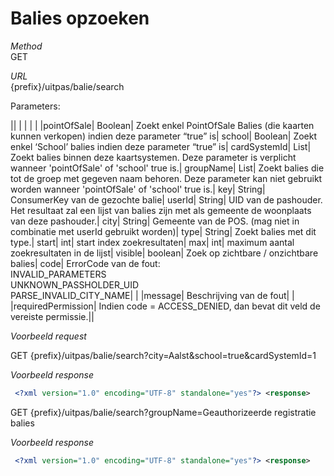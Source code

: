 ---
---

# Balies opzoeken

_Method_<br> GET

_URL_<br> {prefix}/uitpas/balie/search

Parameters:

 

|| | | | |
|pointOfSale| Boolean| Zoekt enkel PointOfSale Balies (die kaarten kunnen verkopen) indien deze parameter “true” is| school| Boolean| Zoekt enkel ‘School’ balies indien deze parameter “true” is| cardSystemId| List<Long>| Zoekt balies binnen deze kaartsystemen. Deze parameter is verplicht wanneer 'pointOfSale' of 'school' true is.| groupName| List<String>| Zoekt balies die tot de groep met gegeven naam behoren. Deze parameter kan niet gebruikt worden wanneer 'pointOfSale' of 'school' true is.| key| String| ConsumerKey van de gezochte balie| userId| String| UID van de pashouder. Het resultaat zal een lijst van balies zijn met als gemeente de woonplaats van deze pashouder.| city| String| Gemeente van de POS. (mag niet in combinatie met userId gebruikt worden)| type| String| Zoekt balies met dit type.| start| int| start index zoekresultaten| max| int| maximum aantal zoekresultaten in de lijst| visible| boolean| Zoek op zichtbare / onzichtbare balies| code| ErrorCode van de fout:<br> INVALID\_PARAMETERS<br> UNKNOWN\_PASSHOLDER\_UID<br> PARSE\_INVALID\_CITY\_NAME| |
|message| Beschrijving van de fout| |
|requiredPermission| Indien code = ACCESS\_DENIED, dan bevat dit veld de vereiste permissie.||

_Voorbeeld request_

GET {prefix}/uitpas/balie/search?city=Aalst&school=true&cardSystemId=1

_Voorbeeld response_


~~~xml
 <?xml version="1.0" encoding="UTF-8" standalone="yes"?> <response>     <balies>         <balie>             <name>School1</name>             <id>ffd22a20fefeb12ac1306b49755a2fee</id>             <type></type>             <street></street>             <number></number>             <box></box>             <postalCode></postalCode>             <city>Aalst</city>             <telephoneNumber></telephoneNumber>             <contactPerson></contactPerson>             <email></email>         </balie>         <balie>             <name>School2</name>             <id>fed22a20fefeb12ac1306b49755a2fef</id>             <type></type>             <street></street>             <number></number>             <box></box>             <postalCode></postalCode>             <city>Aalst</city>             <telephoneNumber></telephoneNumber>             <contactPerson></contactPerson>             <email></email>         </balie>     </balies>     <total>2</total> </response> 
~~~
GET {prefix}/uitpas/balie/search?groupName=Geauthorizeerde registratie balies

_Voorbeeld response_


~~~xml
 <?xml version="1.0" encoding="UTF-8" standalone="yes"?> <response>     <balies>         <balie>             <name>Buurthuis 't Hoekje</name>             <id>5EC18A61-FD14-97E3-1DA8B070D41DDB2F</id>             <postalCode>8400</postalCode>             <city>Oostende</city>             <visible>true</visible>             <cardSystems>                 <cardSystem>                     <id>7</id>                     <name>UiTPAS Oostende</name>                     <groups>                         <group>                             <id>8</id>                             <name>Geauthorizeerde registratie balies</name>                         </group>                         <group>                             <id>846</id>                             <name>Mag pashouders andere gemeentes aanmaken</name>                         </group>                     </groups>                 </cardSystem>             </cardSystems>         </balie>         <balie>             <name>Buurthuis De Drie Gapers</name>             <id>20D173FC-AA0B-667A-653ED05B208C2EE9</id>             <postalCode>8400</postalCode>             <city>Oostende</city>             <visible>true</visible>             <cardSystems>                 <cardSystem>                     <id>7</id>                     <name>UiTPAS Oostende</name>                     <groups>                         <group>                             <id>8</id>                             <name>Geauthorizeerde registratie balies</name>                         </group>                         <group>                             <id>846</id>                             <name>Mag pashouders andere gemeentes aanmaken</name>                         </group>                     </groups>                 </cardSystem>             </cardSystems>         </balie>     </balies>     <total>2</total> </response>
~~~

